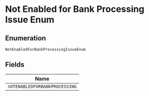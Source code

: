 
# Not Enabled for Bank Processing Issue Enum

## Enumeration

`NotEnabledForBankProcessingIssueEnum`

## Fields

| Name |
|  --- |
| `nOTENABLEDFORBANKPROCESSING` |

